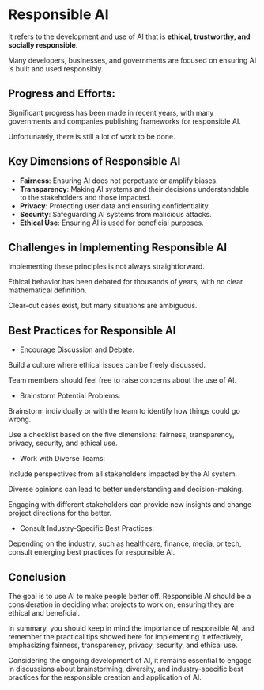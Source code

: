 # Responsible AI

It refers to the development and use of AI that is **ethical, trustworthy, and socially responsible**.

Many developers, businesses, and governments are focused on ensuring AI is built and used responsibly.

## Progress and Efforts:

Significant progress has been made in recent years, with many governments and companies publishing frameworks for responsible AI.

Unfortunately, there is still a lot of work to be done.

## Key Dimensions of Responsible AI

- **Fairness**: Ensuring AI does not perpetuate or amplify biases.
- **Transparency**: Making AI systems and their decisions understandable to the stakeholders and those impacted.
- **Privacy**: Protecting user data and ensuring confidentiality.
- **Security**: Safeguarding AI systems from malicious attacks.
- **Ethical Use**: Ensuring AI is used for beneficial purposes.

## Challenges in Implementing Responsible AI

Implementing these principles is not always straightforward.

Ethical behavior has been debated for thousands of years, with no clear mathematical definition.

Clear-cut cases exist, but many situations are ambiguous.

## Best Practices for Responsible AI

- Encourage Discussion and Debate:

Build a culture where ethical issues can be freely discussed.

Team members should feel free to raise concerns about the use of AI.

- Brainstorm Potential Problems:

Brainstorm individually or with the team to identify how things could go wrong.

Use a checklist based on the five dimensions: fairness, transparency, privacy, security, and ethical use.

- Work with Diverse Teams:

Include perspectives from all stakeholders impacted by the AI system.

Diverse opinions can lead to better understanding and decision-making.

Engaging with different stakeholders can provide new insights and change project directions for the better.

- Consult Industry-Specific Best Practices:

Depending on the industry, such as healthcare, finance, media, or tech, consult emerging best practices for responsible AI.

## Conclusion

The goal is to use AI to make people better off. Responsible AI should be a consideration in deciding what projects to work on, ensuring they are ethical and beneficial.

In summary, you should keep in mind the importance of responsible AI, and remember the practical tips showed here for implementing it effectively, emphasizing fairness, transparency, privacy, security, and ethical use.

Considering the ongoing development of AI, it remains essential to engage in discussions about brainstorming, diversity, and industry-specific best practices for the responsible creation and application of AI.